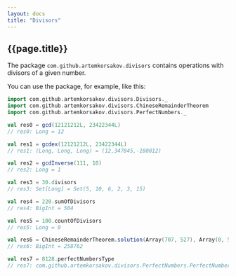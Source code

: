 ```yaml
---
layout: docs
title: "Divisors"
---
```


## {{page.title}}

The package ```com.github.artemkorsakov.divisors``` contains operations with divisors of a given number. 

You can use the package, for example, like this:
```scala
import com.github.artemkorsakov.divisors.Divisors._
import com.github.artemkorsakov.divisors.ChineseRemainderTheorem
import com.github.artemkorsakov.divisors.PerfectNumbers._

val res0 = gcd(12121212L, 23422344L)
// res0: Long = 12

val res1 = gcdex(12121212L, 23422344L)
// res1: (Long, Long, Long) = (12,347845,-180012)

val res2 = gcdInverse(111, 10)
// res2: Long = 1

val res3 = 30.divisors
// res3: Set[Long] = Set(5, 10, 6, 2, 3, 15)

val res4 = 220.sumOfDivisors
// res4: BigInt = 504

val res5 = 100.countOfDivisors
// res5: Long = 9

val res6 = ChineseRemainderTheorem.solution(Array(707, 527), Array(0, 5))
// res6: BigInt = 258762

val res7 = 8128.perfectNumbersType
// res7: com.github.artemkorsakov.divisors.PerfectNumbers.PerfectNumbersType.Value = Perfect
```